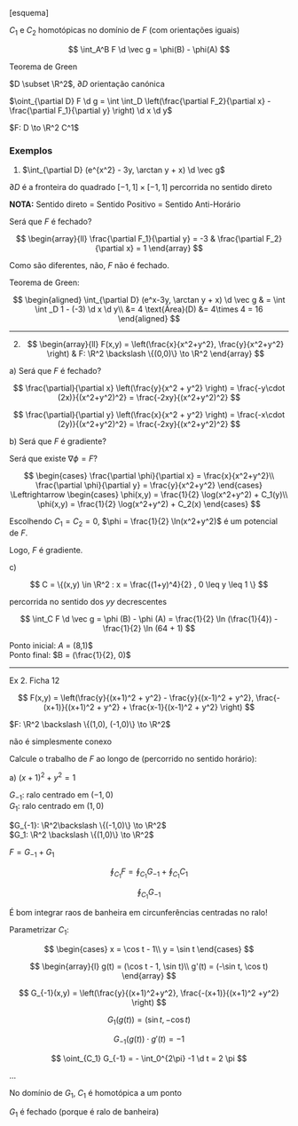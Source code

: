 [esquema]

$C_1$ e $C_2$ homotópicas no domínio de $F$ (com orientações iguais)

$$
\int_A^B F \d \vec g = \phi(B) - \phi(A)
$$

Teorema de Green

$D \subset \R^2$, $\partial D$ orientação canónica

$\oint_{\partial D} F \d g = \int \int_D \left(\frac{\partial F_2}{\partial x} - \frac{\partial F_1}{\partial y} \right) \d x \d y$

$F: D \to \R^2 C^1$

### Exemplos

1. $\int_{\partial D} (e^{x^2} - 3y, \arctan y + x) \d \vec g$

$\partial D$ é a fronteira do quadrado $[-1, 1] \times [-1, 1]$ percorrida no sentido direto

**NOTA:** Sentido direto = Sentido Positivo = Sentido Anti-Horário

Será que $F$ é fechado?

$$
\begin{array}{ll}
\frac{\partial F_1}{\partial y} = -3 & \frac{\partial F_2}{\partial x} = 1
\end{array}
$$

Como são diferentes, não, $F$ não é fechado.

Teorema de Green:

$$
\begin{aligned}
\int_{\partial D} (e^x-3y, \arctan y + x) \d \vec g & = \int \int _D 1 - (-3) \d x \d y\\
&= 4 \text{Área}(D)
&= 4\times 4 = 16
\end{aligned}
$$

---

2. $$
   \begin{array}{ll}
   F(x,y) = \left(\frac{x}{x^2+y^2}, \frac{y}{x^2+y^2} \right)
   & F: \R^2 \backslash \{(0,0)\} \to \R^2
   \end{array}
   $$

a) Será que $F$ é fechado?

$$
\frac{\partial}{\partial x} \left(\frac{y}{x^2 + y^2} \right) = \frac{-y\cdot (2x)}{(x^2+y^2)^2} = \frac{-2xy}{(x^2+y^2)^2}
$$

$$
\frac{\partial}{\partial y} \left(\frac{x}{x^2 + y^2} \right) = \frac{-x\cdot (2y)}{(x^2+y^2)^2} = \frac{-2xy}{(x^2+y^2)^2}
$$

b) Será que $F$ é gradiente?

Será que existe $\nabla \phi = F$?

$$
\begin{cases}
\frac{\partial \phi}{\partial x} = \frac{x}{x^2+y^2}\\
\frac{\partial \phi}{\partial y} = \frac{y}{x^2+y^2}
\end{cases}
\Leftrightarrow
\begin{cases}
\phi(x,y) = \frac{1}{2} \log(x^2+y^2) + C_1(y)\\
\phi(x,y) = \frac{1}{2} \log(x^2+y^2) + C_2(x)
\end{cases}
$$

Escolhendo $C_1 = C_2 = 0$, $\phi = \frac{1}{2} \ln(x^2+y^2)$ é um potencial de $F$.

Logo, $F$ é gradiente.

c)

$$
C = \{(x,y) \in \R^2 : x = \frac{(1+y)^4}{2} , 0 \leq y \leq 1 \}
$$

percorrida no sentido dos $yy$ decrescentes

$$
\int_C F \d \vec g = \phi (B) - \phi (A) = \frac{1}{2} \ln (\frac{1}{4}) - \frac{1}{2} \ln (64 + 1)
$$

Ponto inicial: $A$ = (8,1)$  
Ponto final: $B = (\frac{1}{2}, 0)$

---

Ex 2. Ficha 12

$$
F(x,y) = \left(\frac{y}{(x+1)^2 + y^2} - \frac{y}{(x-1)^2 + y^2}, \frac{-(x+1)}{(x+1)^2 + y^2} + \frac{x-1}{(x-1)^2 + y^2} \right)
$$

$F: \R^2 \backslash \{(1,0), (-1,0)\} \to \R^2$

não é simplesmente conexo

Calcule o trabalho de $F$ ao longo de (percorrido no sentido horário):

a) $(x+1)^2 +y^2 = 1$

$G_{-1}$: ralo centrado em $(-1,0)$  
$G_1$: ralo centrado em $(1,0)$

$G_{-1}: \R^2\backslash \{(-1,0)\} \to \R^2$  
$G_1: \R^2 \backslash \{(1,0)\} \to \R^2$

$F = G_{-1} + G_1$

$$
\oint_{C_1} F = \oint_{C_1} G_{-1} + \oint_{C_1} C_1
$$

$$
\oint_{C_1} G_{-1}
$$

É bom integrar raos de banheira em circunferências centradas no ralo!

Parametrizar $C_1$:

$$
\begin{cases}
x = \cos t - 1\\
y = \sin t
\end{cases}
$$

$$
\begin{array}{l}
g(t) = (\cos t - 1, \sin t)\\
g'(t) = (-\sin t, \cos t)
\end{array}
$$

$$
G_{-1}(x,y) = \left(\frac{y}{(x+1)^2+y^2}, \frac{-(x+1)}{(x+1)^2 +y^2} \right)
$$

$$
G_1(g(t)) = (\sin t, -\cos t)
$$

$$
G_{-1} (g(t)) \cdot g'(t) = -1
$$

$$
\oint_{C_1} G_{-1} = - \int_0^{2\pi} -1 \d t = 2 \pi
$$

...

No domínio de $G_1$, $C_1$ é homotópica a um ponto

$G_1$ é fechado (porque é ralo de banheira)
